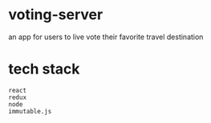 # voting-server

an app for users to live vote their favorite travel destination

# tech stack
    react
    redux
    node
    immutable.js